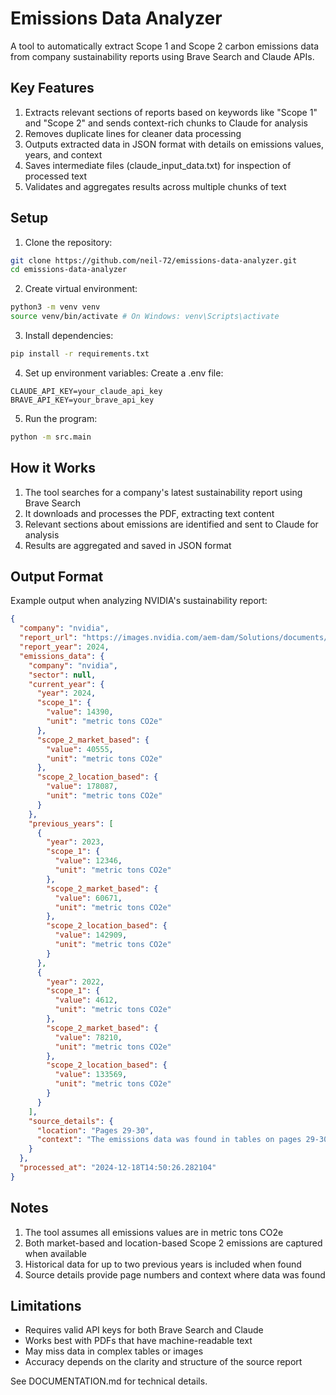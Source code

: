 # Emissions Data Analyzer

A tool to automatically extract Scope 1 and Scope 2 carbon emissions data from company sustainability reports using Brave Search and Claude APIs.

## Key Features

1. Extracts relevant sections of reports based on keywords like "Scope 1" and "Scope 2" and sends context-rich chunks to Claude for analysis
2. Removes duplicate lines for cleaner data processing
3. Outputs extracted data in JSON format with details on emissions values, years, and context
4. Saves intermediate files (claude_input_data.txt) for inspection of processed text 
5. Validates and aggregates results across multiple chunks of text

## Setup

1. Clone the repository:
```bash
git clone https://github.com/neil-72/emissions-data-analyzer.git
cd emissions-data-analyzer
```

2. Create virtual environment:
```bash
python3 -m venv venv
source venv/bin/activate # On Windows: venv\Scripts\activate
```

3. Install dependencies:
```bash
pip install -r requirements.txt
```

4. Set up environment variables:
Create a .env file:
```env
CLAUDE_API_KEY=your_claude_api_key
BRAVE_API_KEY=your_brave_api_key
```

5. Run the program:
```bash
python -m src.main
```

## How it Works

1. The tool searches for a company's latest sustainability report using Brave Search
2. It downloads and processes the PDF, extracting text content
3. Relevant sections about emissions are identified and sent to Claude for analysis
4. Results are aggregated and saved in JSON format

## Output Format

Example output when analyzing NVIDIA's sustainability report:

```json
{
  "company": "nvidia",
  "report_url": "https://images.nvidia.com/aem-dam/Solutions/documents/FY2024-NVIDIA-Corporate-Sustainability-Report.pdf",
  "report_year": 2024,
  "emissions_data": {
    "company": "nvidia",
    "sector": null,
    "current_year": {
      "year": 2024,
      "scope_1": {
        "value": 14390,
        "unit": "metric tons CO2e"
      },
      "scope_2_market_based": {
        "value": 40555,
        "unit": "metric tons CO2e"
      },
      "scope_2_location_based": {
        "value": 178087,
        "unit": "metric tons CO2e"
      }
    },
    "previous_years": [
      {
        "year": 2023,
        "scope_1": {
          "value": 12346,
          "unit": "metric tons CO2e"
        },
        "scope_2_market_based": {
          "value": 60671,
          "unit": "metric tons CO2e"
        },
        "scope_2_location_based": {
          "value": 142909,
          "unit": "metric tons CO2e"
        }
      },
      {
        "year": 2022,
        "scope_1": {
          "value": 4612,
          "unit": "metric tons CO2e"
        },
        "scope_2_market_based": {
          "value": 78210,
          "unit": "metric tons CO2e"
        },
        "scope_2_location_based": {
          "value": 133569,
          "unit": "metric tons CO2e"
        }
      }
    ],
    "source_details": {
      "location": "Pages 29-30",
      "context": "The emissions data was found in tables on pages 29-30 of the sustainability report."
    }
  },
  "processed_at": "2024-12-18T14:50:26.282104"
}
```

## Notes

1. The tool assumes all emissions values are in metric tons CO2e
2. Both market-based and location-based Scope 2 emissions are captured when available
3. Historical data for up to two previous years is included when found
4. Source details provide page numbers and context where data was found

## Limitations

* Requires valid API keys for both Brave Search and Claude
* Works best with PDFs that have machine-readable text
* May miss data in complex tables or images
* Accuracy depends on the clarity and structure of the source report

See DOCUMENTATION.md for technical details.